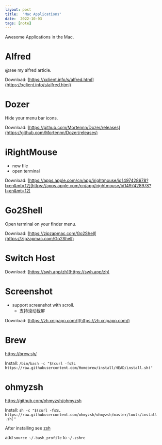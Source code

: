 ```yaml
---
layout: post
title:  "Mac Applications"
date:  2022-10-03
tags: [note]
---
```


  Awesome Applications in the Mac.

# Alfred

@see my alfred article.

Download: [https://xclient.info/s/alfred.html](https://xclient.info/s/alfred.html)


# Dozer

Hide your menu bar icons.

Download: [https://github.com/Mortennn/Dozer/releases](https://github.com/Mortennn/Dozer/releases)


# iRightMouse

* new file
* open terminal

Download: [https://apps.apple.com/cn/app/irightmouse/id1497428978?l=en&mt=12](https://apps.apple.com/cn/app/irightmouse/id1497428978?l=en&mt=12)


# Go2Shell

Open terminal on your finder menu.

Download: [https://zipzapmac.com/Go2Shell](https://zipzapmac.com/Go2Shell)

# Switch Host

Download: [https://swh.app/zh](https://swh.app/zh)

# Screenshot

* support screenshot with scroll.
  * 支持滚动截屏

Download: [https://zh.xnipapp.com/](https://zh.xnipapp.com/)


# Brew

https://brew.sh/

Install: `/bin/bash -c "$(curl -fsSL https://raw.githubusercontent.com/Homebrew/install/HEAD/install.sh)"`

# ohmyzsh

https://github.com/ohmyzsh/ohmyzsh

Install: `sh -c "$(curl -fsSL https://raw.githubusercontent.com/ohmyzsh/ohmyzsh/master/tools/install.sh)"`

After installing see [zsh](https://zhoukekestar.github.io/notes/2018/01/27/zsh-shell.html)

add `source ~/.bash_profile` to `~/.zshrc`
